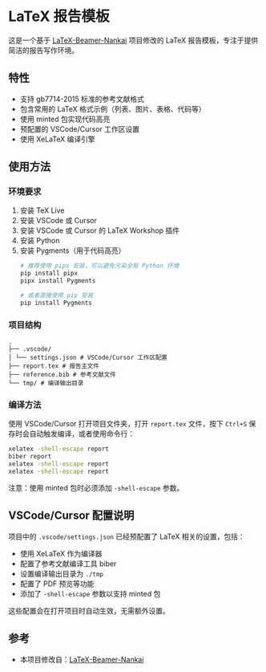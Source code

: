 # LaTeX 报告模板

这是一个基于 [LaTeX-Beamer-Nankai](https://github.com/zshicode/LaTeX-Beamer-Nankai) 项目修改的 LaTeX 报告模板，专注于提供简洁的报告写作环境。

## 特性

- 支持 gb7714-2015 标准的参考文献格式
- 包含常用的 LaTeX 格式示例（列表、图片、表格、代码等）
- 使用 minted 包实现代码高亮
- 预配置的 VSCode/Cursor 工作区设置
- 使用 XeLaTeX 编译引擎

## 使用方法

### 环境要求

1. 安装 TeX Live
2. 安装 VSCode 或 Cursor
3. 安装 VSCode 或 Cursor 的 LaTeX Workshop 插件
4. 安装 Python
5. 安装 Pygments（用于代码高亮）
   ```bash
   # 推荐使用 pipx 安装，可以避免污染全局 Python 环境
   pip install pipx
   pipx install Pygments
   
   # 或者直接使用 pip 安装
   pip install Pygments
   ```

### 项目结构

```
.
├── .vscode/
│ └── settings.json # VSCode/Cursor 工作区配置
├── report.tex # 报告主文件
├── reference.bib # 参考文献文件
└── tmp/ # 编译输出目录
```

### 编译方法

使用 VSCode/Cursor 打开项目文件夹，打开 `report.tex` 文件，按下 `Ctrl+S` 保存时会自动触发编译，或者使用命令行：

```bash
xelatex -shell-escape report
biber report
xelatex -shell-escape report
xelatex -shell-escape report
```

注意：使用 minted 包时必须添加 `-shell-escape` 参数。

## VSCode/Cursor 配置说明

项目中的 `.vscode/settings.json` 已经预配置了 LaTeX 相关的设置，包括：

- 使用 XeLaTeX 作为编译器
- 配置了参考文献编译工具 biber
- 设置编译输出目录为 `./tmp`
- 配置了 PDF 预览等功能
- 添加了 `-shell-escape` 参数以支持 minted 包

这些配置会在打开项目时自动生效，无需额外设置。

## 参考

- 本项目修改自：[LaTeX-Beamer-Nankai](https://github.com/zshicode/LaTeX-Beamer-Nankai)
